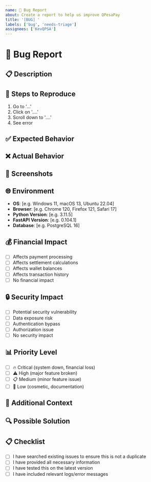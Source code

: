 ```yaml
---
name: 🐛 Bug Report
about: Create a report to help us improve QPesaPay
title: '[BUG] '
labels: ['bug', 'needs-triage']
assignees: ['KevQPSA']
---
```


# 🐛 Bug Report

## 📋 Description
<!-- A clear and concise description of what the bug is -->

## 🔄 Steps to Reproduce
1. Go to '...'
2. Click on '....'
3. Scroll down to '....'
4. See error

## ✅ Expected Behavior
<!-- A clear and concise description of what you expected to happen -->

## ❌ Actual Behavior
<!-- A clear and concise description of what actually happened -->

## 📸 Screenshots
<!-- If applicable, add screenshots to help explain your problem -->

## 🌐 Environment
- **OS**: [e.g. Windows 11, macOS 13, Ubuntu 22.04]
- **Browser**: [e.g. Chrome 120, Firefox 121, Safari 17]
- **Python Version**: [e.g. 3.11.5]
- **FastAPI Version**: [e.g. 0.104.1]
- **Database**: [e.g. PostgreSQL 16]

## 💰 Financial Impact
<!-- For bugs affecting financial operations -->
- [ ] Affects payment processing
- [ ] Affects settlement calculations
- [ ] Affects wallet balances
- [ ] Affects transaction history
- [ ] No financial impact

## 🔒 Security Impact
<!-- For bugs with security implications -->
- [ ] Potential security vulnerability
- [ ] Data exposure risk
- [ ] Authentication bypass
- [ ] Authorization issue
- [ ] No security impact

## 📊 Priority Level
- [ ] 🔥 Critical (system down, financial loss)
- [ ] ⚠️ High (major feature broken)
- [ ] 📋 Medium (minor feature issue)
- [ ] 📝 Low (cosmetic, documentation)

## 📝 Additional Context
<!-- Add any other context about the problem here -->

## 🔍 Possible Solution
<!-- If you have suggestions on how to fix the bug -->

## 📋 Checklist
- [ ] I have searched existing issues to ensure this is not a duplicate
- [ ] I have provided all necessary information
- [ ] I have tested this on the latest version
- [ ] I have included relevant logs/error messages
